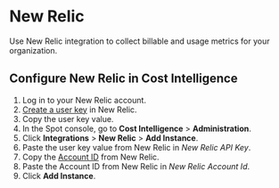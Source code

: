 <meta name="robots" content="noindex">

# New Relic 

Use New Relic integration to collect billable and usage metrics for your organization.

## Configure New Relic in Cost Intelligence   

1. Log in to your New Relic account.
2. [Create a user key](https://docs.newrelic.com/docs/apis/intro-apis/new-relic-api-keys/) in New Relic.
3. Copy the user key value.
4. In the Spot console, go to **Cost Intelligence** > **Administration**.
5. Click **Integrations** > **New Relic** > **Add Instance**.
6. Paste the user key value from New Relic in <i>New Relic API Key</i>.
7. Copy the [Account ID](https://docs.newrelic.com/docs/accounts/accounts-billing/account-structure/account-id/) from New Relic.
8. Paste the Account ID from New Relic in <i>New Relic Account Id</i>.
9. Click **Add Instance**.
